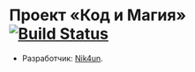 # Проект «Код и Магия» [![Build Status](https://travis-ci.org/nik4un/cod-mag.svg?branch=master)](https://travis-ci.org/nik4un/cod-mag)

* Разработчик: [Nik4un](https://github.com/nik4un).
